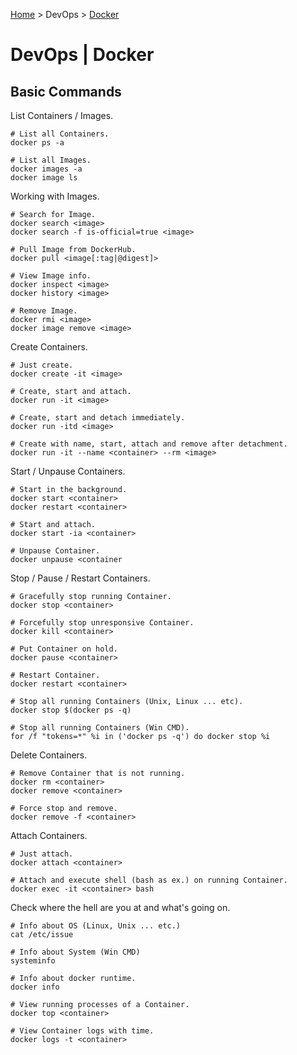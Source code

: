 [Home](../index.md) > DevOps > [Docker](./docker.md)

# DevOps | Docker

## Basic Commands

List Containers / Images.

```shell
# List all Containers.
docker ps -a

# List all Images.
docker images -a
docker image ls
```

Working with Images.

```shell
# Search for Image.
docker search <image>
docker search -f is-official=true <image>

# Pull Image from DockerHub.
docker pull <image[:tag|@digest]>

# View Image info.
docker inspect <image>
docker history <image>

# Remove Image.
docker rmi <image>
docker image remove <image>
```

Create Containers.

```shell
# Just create.
docker create -it <image>

# Create, start and attach.
docker run -it <image>

# Create, start and detach immediately.
docker run -itd <image>

# Create with name, start, attach and remove after detachment.
docker run -it --name <container> --rm <image>
```

Start / Unpause Containers.

```shell
# Start in the background.
docker start <container>
docker restart <container>

# Start and attach.
docker start -ia <container>

# Unpause Container.
docker unpause <container
```

Stop / Pause / Restart Containers.

```shell
# Gracefully stop running Container.
docker stop <container>

# Forcefully stop unresponsive Container.
docker kill <container>

# Put Container on hold.
docker pause <container>

# Restart Container.
docker restart <container>

# Stop all running Containers (Unix, Linux ... etc).
docker stop $(docker ps -q)

# Stop all running Containers (Win CMD).
for /f "tokens=*" %i in ('docker ps -q') do docker stop %i
```

Delete Containers.

```shell
# Remove Container that is not running.
docker rm <container>
docker remove <container>

# Force stop and remove.
docker remove -f <container>
```

Attach Containers.

```shell
# Just attach.
docker attach <container>

# Attach and execute shell (bash as ex.) on running Container.
docker exec -it <container> bash
```

Check where the hell are you at and what's going on.

```shell
# Info about OS (Linux, Unix ... etc.)
cat /etc/issue

# Info about System (Win CMD)
systeminfo

# Info about docker runtime.
docker info

# View running processes of a Container.
docker top <container>

# View Container logs with time.
docker logs -t <container>
```
